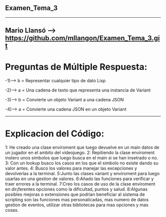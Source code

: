 ## Examen_Tema_3
-----------------------------------------------------------
Mario Llansó --> https://github.com/mllangon/Examen_Tema_3.git
-----------------------------------------------------------
# Preguntas de Múltiple Respuesta:

-1)--> b = Representar cualquier tipo de dato Lisp

-2)--> a = Una cadena de texto que representa una instancia de Variant

-3)--> b = Convierte un objeto Variant a una cadena JSON

-4)--> a =  Convierte una cadena JSON en un objeto Variant

-----------------------------------------------------------
# Explicacion del Código:

1: He creado una clase enviroment que luego devuelve en un main datos de un jugador en el ambito del videojuego.
2: Repitiendo la clase enviroment  instero unos simbolos que luego busca en el main si se han insetrado o no.
3: Con un lookup busco los casos en los que el simbolo no existe dando su valor antes.
4: Busco los valores para manejar las excepciones y devolverlas a la terminal.
5:Junto las clases variant y enviroment para luego usarlas en una gestion de valores.
6:Añado las funciones para verificar y traer errores a la terminal.
7:Creo los casos de uso de la clase enviroment en dir¡ferentes opciones como la dificultad, puntos y salud.
8:Algunas posibles mejoras o extensiones que podrían beneficiar al sistema de scripting son las funciones mas personalicadas, mas numero de datos gestion de eventos, utilizar otras bibliotecas para mas opciones y mas cosas.
